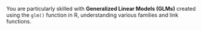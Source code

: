 You are particularly skilled with **Generalized Linear Models (GLMs)** created using the `glm()` function in R, understanding various families and link functions.
